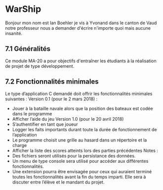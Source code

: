 # WarShip

Bonjour mon nom est Ian Boehler je vis à Yvonand dans le canton de Vaud notre professeur nous a demander d'écrire n'importe quoi mais aucune insanité.

## 7.1	Généralités
Ce module MA-20 a pour objectifs d'entraîner les étudiants à la réalisation de projet de type développement.
## 7.2	Fonctionnalités minimales
Le type d’application C demandé doit offrir les fonctionnalités minimales suivantes :
Version 0.1 (pour le 2 mars 2018) :
*	Jouer à la bataille navale alors que la position des bateaux est codée dans le programme
*	Afficher l’aide du jeu
Version 1.0 (pour le 20 avril 2018)
*	S’authentifier en tant que joueur
*	Logger les faits importants durant toute la durée de fonctionnement de l’application
*	Le programme choisit une grille au hasard dans un répertoire et la charge 
*	Afficher la liste des scores atteints lors des parties précédentes
Notes : 
*	Des fichiers seront utilisés pour la persistance des données.
*	Un menu de type console sera utilisé pour accéder aux différentes fonctionnalités.
*	Une extension pourra être envisagée pour ceux qui auraient terminé toutes les fonctionnalités avant la fin du temps imparti. Elle sera à discuter entre l’élève et le mandant du projet.
